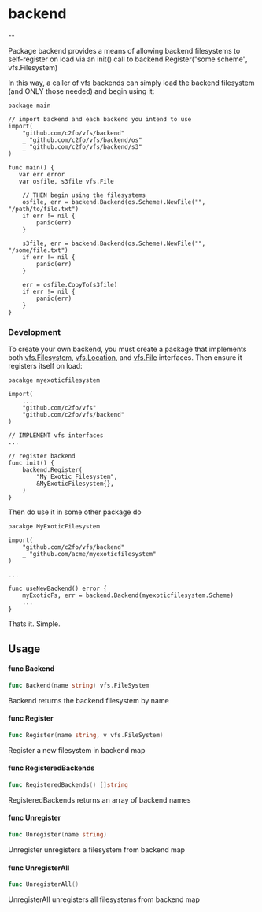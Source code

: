# backend

--


Package backend provides a means of allowing backend filesystems to
self-register on load via an init() call to backend.Register("some scheme",
vfs.Filesystem)

In this way, a caller of vfs backends can simply load the backend filesystem
(and ONLY those needed) and begin using it:

    package main

    // import backend and each backend you intend to use
    import(
        "github.com/c2fo/vfs/backend"
        _ "github.com/c2fo/vfs/backend/os"
        _ "github.com/c2fo/vfs/backend/s3"
    )

    func main() {
       var err error
       var osfile, s3file vfs.File

        // THEN begin using the filesystems
        osfile, err = backend.Backend(os.Scheme).NewFile("", "/path/to/file.txt")
        if err != nil {
            panic(err)
        }

        s3file, err = backend.Backend(os.Scheme).NewFile("", "/some/file.txt")
        if err != nil {
            panic(err)
        }

        err = osfile.CopyTo(s3file)
        if err != nil {
            panic(err)
        }
    }


### Development

To create your own backend, you must create a package that implements both
[vfs.Filesystem](../README.md#type-filesystem), [vfs.Location](../README.md#type-location), and 
[vfs.File](../README.md#type-file) interfaces. Then ensure it registers itself on load:

    pacakge myexoticfilesystem

    import(
        ...
        "github.com/c2fo/vfs"
        "github.com/c2fo/vfs/backend"
    )

    // IMPLEMENT vfs interfaces
    ...

    // register backend
    func init() {
        backend.Register(
            "My Exotic Filesystem",
            &MyExoticFilesystem{},
        )
    }

Then do use it in some other package do

    pacakge MyExoticFilesystem

    import(
        "github.com/c2fo/vfs/backend"
        _ "github.com/acme/myexoticfilesystem"
    )

    ...

    func useNewBackend() error {
        myExoticFs, err = backend.Backend(myexoticfilesystem.Scheme)
        ...
    }

Thats it. Simple.

## Usage

#### func  Backend

```go
func Backend(name string) vfs.FileSystem
```
Backend returns the backend filesystem by name

#### func  Register

```go
func Register(name string, v vfs.FileSystem)
```
Register a new filesystem in backend map

#### func  RegisteredBackends

```go
func RegisteredBackends() []string
```
RegisteredBackends returns an array of backend names

#### func  Unregister

```go
func Unregister(name string)
```
Unregister unregisters a filesystem from backend map

#### func  UnregisterAll

```go
func UnregisterAll()
```
UnregisterAll unregisters all filesystems from backend map
